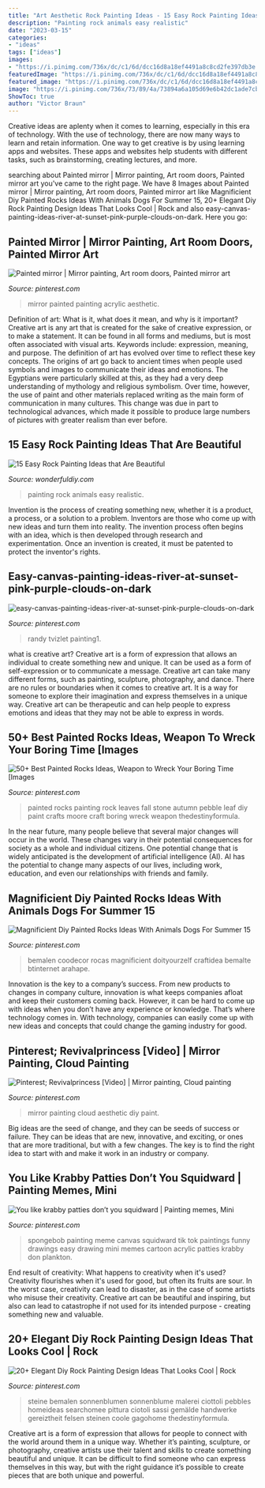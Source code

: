 ```yaml
---
title: "Art Aesthetic Rock Painting Ideas - 15 Easy Rock Painting Ideas That Are Beautiful"
description: "Painting rock animals easy realistic"
date: "2023-03-15"
categories:
- "ideas"
tags: ["ideas"]
images:
- "https://i.pinimg.com/736x/dc/c1/6d/dcc16d8a18ef4491a8c8cd2fe397db3e.jpg"
featuredImage: "https://i.pinimg.com/736x/dc/c1/6d/dcc16d8a18ef4491a8c8cd2fe397db3e.jpg"
featured_image: "https://i.pinimg.com/736x/dc/c1/6d/dcc16d8a18ef4491a8c8cd2fe397db3e.jpg"
image: "https://i.pinimg.com/736x/73/89/4a/73894a6a105d69e6b42dc1ade7cbe14f.jpg"
ShowToc: true
author: "Victor Braun"
---
```



Creative ideas are aplenty when it comes to learning, especially in this era of technology. With the use of technology, there are now many ways to learn and retain information. One way to get creative is by using learning apps and websites. These apps and websites help students with different tasks, such as brainstorming, creating lectures, and more.

	

		
searching about Painted mirror | Mirror painting, Art room doors, Painted mirror art you've came to the right page. We have 8 Images about Painted mirror | Mirror painting, Art room doors, Painted mirror art like Magnificient Diy Painted Rocks Ideas With Animals Dogs For Summer 15, 20+ Elegant Diy Rock Painting Design Ideas That Looks Cool | Rock and also easy-canvas-painting-ideas-river-at-sunset-pink-purple-clouds-on-dark. Here you go:
		
    
## Painted Mirror | Mirror Painting, Art Room Doors, Painted Mirror Art

<img loading=lazy src="https://i.pinimg.com/736x/38/cc/79/38cc795a98b11c5cb900bd29d219d758.jpg" onerror="this.onerror=null;this.src='https://tse3.mm.bing.net/th?id=OIP.wUXwLITiMKeBaYoyelBllQHaNK&amp;pid=15.1';" alt="Painted mirror | Mirror painting, Art room doors, Painted mirror art">

_Source: pinterest.com_

>mirror painted painting acrylic aesthetic. 

	

Definition of art: What is it, what does it mean, and why is it important?
Creative art is any art that is created for the sake of creative expression, or to make a statement. It can be found in all forms and mediums, but is most often associated with visual arts. Keywords include: expression, meaning, and purpose. The definition of art has evolved over time to reflect these key concepts.
The origins of art go back to ancient times when people used symbols and images to communicate their ideas and emotions. The Egyptians were particularly skilled at this, as they had a very deep understanding of mythology and religious symbolism. Over time, however, the use of paint and other materials replaced writing as the main form of communication in many cultures. This change was due in part to technological advances, which made it possible to produce large numbers of pictures with greater realism than ever before.

    
## 15 Easy Rock Painting Ideas That Are Beautiful

<img loading=lazy src="https://cdn.wonderfuldiy.com/wp-content/uploads/2016/06/Realistic-animals-Rock-Painting.jpg" onerror="this.onerror=null;this.src='https://tse1.mm.bing.net/th?id=OIP.5z6Zvy_4D6QgJL-aoa2BawHaK5&amp;pid=15.1';" alt="15 Easy Rock Painting Ideas that Are Beautiful">

_Source: wonderfuldiy.com_

>painting rock animals easy realistic. 

	

Invention is the process of creating something new, whether it is a product, a process, or a solution to a problem. Inventors are those who come up with new ideas and turn them into reality. The invention process often begins with an idea, which is then developed through research and experimentation. Once an invention is created, it must be patented to protect the inventor's rights.

    
## Easy-canvas-painting-ideas-river-at-sunset-pink-purple-clouds-on-dark

<img loading=lazy src="https://i.pinimg.com/736x/12/24/9c/12249c964a28a85c93911860b9542bd4.jpg" onerror="this.onerror=null;this.src='https://tse2.mm.bing.net/th?id=OIP.syElN6CYybxdYW4rxvCXFQHaJ5&amp;pid=15.1';" alt="easy-canvas-painting-ideas-river-at-sunset-pink-purple-clouds-on-dark">

_Source: pinterest.com_

>randy tvizlet painting1. 

	

what is creative art?
Creative art is a form of expression that allows an individual to create something new and unique. It can be used as a form of self-expression or to communicate a message. Creative art can take many different forms, such as painting, sculpture, photography, and dance.
There are no rules or boundaries when it comes to creative art. It is a way for someone to explore their imagination and express themselves in a unique way. Creative art can be therapeutic and can help people to express emotions and ideas that they may not be able to express in words.

    
## 50+ Best Painted Rocks Ideas, Weapon To Wreck Your Boring Time [Images

<img loading=lazy src="https://i.pinimg.com/736x/dc/c1/6d/dcc16d8a18ef4491a8c8cd2fe397db3e.jpg" onerror="this.onerror=null;this.src='https://tse1.mm.bing.net/th?id=OIP.vw0ZEWhqPkcyBWGKNZx6ggHaJ3&amp;pid=15.1';" alt="50+ Best Painted Rocks Ideas, Weapon to Wreck Your Boring Time [Images">

_Source: pinterest.com_

>painted rocks painting rock leaves fall stone autumn pebble leaf diy paint crafts moore craft boring wreck weapon thedestinyformula. 

	

In the near future, many people believe that several major changes will occur in the world. These changes vary in their potential consequences for society as a whole and individual citizens. One potential change that is widely anticipated is the development of artificial intelligence (AI). AI has the potential to change many aspects of our lives, including work, education, and even our relationships with friends and family.

    
## Magnificient Diy Painted Rocks Ideas With Animals Dogs For Summer 15

<img loading=lazy src="https://i.pinimg.com/736x/8a/7c/81/8a7c81d0b032a41e7bb717a6a4a3f10b.jpg" onerror="this.onerror=null;this.src='https://tse2.mm.bing.net/th?id=OIP.BU2duLjzJYuIJmbGRPfNBAHaJ4&amp;pid=15.1';" alt="Magnificient Diy Painted Rocks Ideas With Animals Dogs For Summer 15">

_Source: pinterest.com_

>bemalen coodecor rocas magnificient doityourzelf craftidea bemalte btinternet arahape. 

	

Innovation is the key to a company’s success. From new products to changes in company culture, innovation is what keeps companies afloat and keep their customers coming back. However, it can be hard to come up with ideas when you don’t have any experience or knowledge. That’s where technology comes in. With technology, companies can easily come up with new ideas and concepts that could change the gaming industry for good.

    
## Pinterest; Revivalprincess [Video] | Mirror Painting, Cloud Painting

<img loading=lazy src="https://i.pinimg.com/736x/03/ec/b4/03ecb462f8d0c387d4869220d9e21726.jpg" onerror="this.onerror=null;this.src='https://tse2.mm.bing.net/th?id=OIP.zpWPc13Rl1BKxoiamp9h8wHaNK&amp;pid=15.1';" alt="Pinterest; Revivalprincess [Video] | Mirror painting, Cloud painting">

_Source: pinterest.com_

>mirror painting cloud aesthetic diy paint. 

	

Big ideas are the seed of change, and they can be seeds of success or failure. They can be ideas that are new, innovative, and exciting, or ones that are more traditional, but with a few changes. The key is to find the right idea to start with and make it work in an industry or company.

    
## You Like Krabby Patties Don’t You Squidward | Painting Memes, Mini

<img loading=lazy src="https://i.pinimg.com/736x/7a/76/06/7a7606c00eed10784081a55dcdf0a99a.jpg" onerror="this.onerror=null;this.src='https://tse4.mm.bing.net/th?id=OIP.qeJlR-k5w5lt9nIDpUJumAHaJ3&amp;pid=15.1';" alt="You like krabby patties don’t you squidward | Painting memes, Mini">

_Source: pinterest.com_

>spongebob painting meme canvas squidward tik tok paintings funny drawings easy drawing mini memes cartoon acrylic patties krabby don plankton. 

	

End result of creativity: What happens to creativity when it's used?
Creativity flourishes when it's used for good, but often its fruits are sour. In the worst case, creativity can lead to disaster, as in the case of some artists who misuse their creativity. Creative art can be beautiful and inspiring, but also can lead to catastrophe if not used for its intended purpose - creating something new and valuable.

    
## 20+ Elegant Diy Rock Painting Design Ideas That Looks Cool | Rock

<img loading=lazy src="https://i.pinimg.com/736x/73/89/4a/73894a6a105d69e6b42dc1ade7cbe14f.jpg" onerror="this.onerror=null;this.src='https://tse2.mm.bing.net/th?id=OIP.1VFf9PEpbiodkWUs5P6qYQHaKQ&amp;pid=15.1';" alt="20+ Elegant Diy Rock Painting Design Ideas That Looks Cool | Rock">

_Source: pinterest.com_

>steine bemalen sonnenblumen sonnenblume malerei ciottoli pebbles homeideas searchomee pittura ciotoli sassi gemälde handwerke gereiztheit felsen steinen coole gagohome thedestinyformula. 

	

Creative art is a form of expression that allows for people to connect with the world around them in a unique way. Whether it’s painting, sculpture, or photography, creative artists use their talent and skills to create something beautiful and unique. It can be difficult to find someone who can express themselves in this way, but with the right guidance it’s possible to create pieces that are both unique and powerful.

